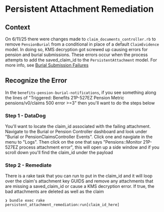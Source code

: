 # Persistent Attachment Remediation

## Context
On 6/11/25 there were changes made to `claim_documents_controller.rb` to remove `PensionBurial` from a conditional in place of a default `ClaimEvidence` model. In doing so,
KMS decryption got screwed up causing errors for pension and burial submissions. These errors occur when the process attempts to add the saved_claim_id to the `PersistentAttachment` model.
For more info, see [Burial Submission Failures](https://github.com/department-of-veterans-affairs/va.gov-team-sensitive/blob/master/Postmortems/2025/2025-06-11_Burial_Submission_Failures.md)

## Recognize the Error
In the `benefits-pension-burial-notifications`, if you see something along the lines of "Triggered: Benefits 21P-527EZ Pension Metric pensions/v0/claims 500 error >=3" then you'll want to do the steps below

### Step 1 - DataDog
You'll want to locate the claim_id associated with the failing attachment. Navigate to the Burial or Pension Controller dashboard and
look under "Burial or PensionClaimsController Events". Click one and navgiate in the menu to "Logs". Then click on the one that says
"Pensions::Monitor 21P-527EZ process attachment error", this will open up a side window and if you scroll down you'll find the
claim_id under the payload

### Step 2 - Remediate
There is a rake task that you can run to put in the claim_id and it will loop over the claim's attachment key GUIDS
and remove any attachments that are missing a saved_claim_id or cause a KMS decryption error. If true, the bad attachments are deleted as well as the claim

`❯ bundle exec rake persistent_attachment_remediation:run[claim_id_here]`
